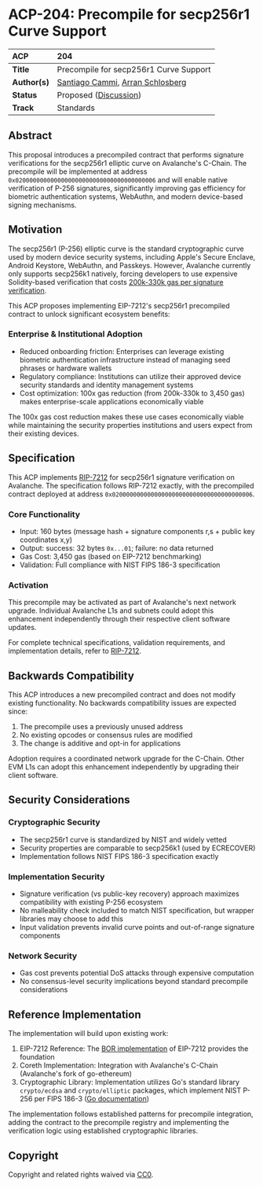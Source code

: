 # ACP-204: Precompile for secp256r1 Curve Support

| ACP | 204 |
| :--- | :--- |
| **Title** | Precompile for secp256r1 Curve Support |
| **Author(s)** | [Santiago Cammi](https://github.com/scammi), [Arran Schlosberg](https://github.com/ARR4N)  |
| **Status** | Proposed ([Discussion]()) |
| **Track** | Standards |

## Abstract

This proposal introduces a precompiled contract that performs signature verifications for the secp256r1 elliptic curve on Avalanche's C-Chain. The precompile will be implemented at address `0x0200000000000000000000000000000000000006` and will enable native verification of P-256 signatures, significantly improving gas efficiency for biometric authentication systems, WebAuthn, and modern device-based signing mechanisms.

## Motivation

The secp256r1 (P-256) elliptic curve is the standard cryptographic curve used by modern device security systems, including Apple's Secure Enclave, Android Keystore, WebAuthn, and Passkeys. However, Avalanche currently only supports secp256k1 natively, forcing developers to use expensive Solidity-based verification that costs [200k-330k gas per signature verification](https://hackmd.io/@1ofB8klpQky-YoR5pmPXFQ/SJ0nuzD1T#Smart-Contract-Based-Verifiers).

This ACP proposes implementing EIP-7212's secp256r1 precompiled contract to unlock significant ecosystem benefits:

### Enterprise & Institutional Adoption

- Reduced onboarding friction: Enterprises can leverage existing biometric authentication infrastructure instead of managing seed phrases or hardware wallets
- Regulatory compliance: Institutions can utilize their approved device security standards and identity management systems
- Cost optimization: 100x gas reduction (from 200k-330k to 3,450 gas) makes enterprise-scale applications economically viable

The 100x gas cost reduction makes these use cases economically viable while maintaining the security properties institutions and users expect from their existing devices.

## Specification

This ACP implements [RIP-7212](https://github.com/ethereum/RIPs/blob/master/RIPS/rip-7212.md) for secp256r1 signature verification on Avalanche. The specification follows RIP-7212 exactly, with the precompiled contract deployed at address `0x0200000000000000000000000000000000000006`.

### Core Functionality

- Input: 160 bytes (message hash + signature components r,s + public key coordinates x,y)
- Output: success: 32 bytes `0x...01`; failure: no data returned
- Gas Cost: 3,450 gas (based on EIP-7212 benchmarking)
- Validation: Full compliance with NIST FIPS 186-3 specification

### Activation

This precompile may be activated as part of Avalanche's next network upgrade. Individual Avalanche L1s and subnets could adopt this enhancement independently through their respective client software updates.

For complete technical specifications, validation requirements, and implementation details, refer to [RIP-7212](https://github.com/ethereum/RIPs/blob/master/RIPS/rip-7212.md).

## Backwards Compatibility

This ACP introduces a new precompiled contract and does not modify existing functionality. No backwards compatibility issues are expected since:

1. The precompile uses a previously unused address
2. No existing opcodes or consensus rules are modified
3. The change is additive and opt-in for applications

Adoption requires a coordinated network upgrade for the C-Chain. Other EVM L1s can adopt this enhancement independently by upgrading their client software.

## Security Considerations

### Cryptographic Security

- The secp256r1 curve is standardized by NIST and widely vetted
- Security properties are comparable to secp256k1 (used by ECRECOVER)
- Implementation follows NIST FIPS 186-3 specification exactly

### Implementation Security
 
- Signature verification (vs public-key recovery) approach maximizes compatibility with existing P-256 ecosystem
- No malleability check included to match NIST specification, but wrapper libraries may choose to add this
- Input validation prevents invalid curve points and out-of-range signature components

### Network Security

- Gas cost prevents potential DoS attacks through expensive computation
- No consensus-level security implications beyond standard precompile considerations

## Reference Implementation

The implementation will build upon existing work:

1. EIP-7212 Reference: The [BOR implementation](https://github.com/maticnetwork/bor/pull/1069) of EIP-7212 provides the foundation
2. Coreth Implementation: Integration with Avalanche's C-Chain (Avalanche's fork of go-ethereum)
3. Cryptographic Library: Implementation utilizes Go's standard library `crypto/ecdsa` and `crypto/elliptic` packages, which implement NIST P-256 per FIPS 186-3 ([Go documentation](https://pkg.go.dev/crypto/elliptic#P256))


The implementation follows established patterns for precompile integration, adding the contract to the precompile registry and implementing the verification logic using established cryptographic libraries.

## Copyright

Copyright and related rights waived via [CC0](https://creativecommons.org/publicdomain/zero/1.0/).